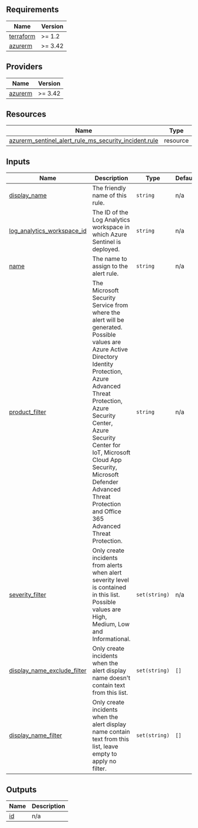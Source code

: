 <!-- BEGIN_TF_DOCS -->
## Requirements

| Name | Version |
|------|---------|
| <a name="requirement_terraform"></a> [terraform](#requirement\_terraform) | >= 1.2 |
| <a name="requirement_azurerm"></a> [azurerm](#requirement\_azurerm) | >= 3.42 |

## Providers

| Name | Version |
|------|---------|
| <a name="provider_azurerm"></a> [azurerm](#provider\_azurerm) | >= 3.42 |

## Resources

| Name | Type |
|------|------|
| [azurerm_sentinel_alert_rule_ms_security_incident.rule](https://registry.terraform.io/providers/hashicorp/azurerm/latest/docs/resources/sentinel_alert_rule_ms_security_incident) | resource |

## Inputs

| Name | Description | Type | Default | Required |
|------|-------------|------|---------|:--------:|
| <a name="input_display_name"></a> [display\_name](#input\_display\_name) | The friendly name of this rule. | `string` | n/a | yes |
| <a name="input_log_analytics_workspace_id"></a> [log\_analytics\_workspace\_id](#input\_log\_analytics\_workspace\_id) | The ID of the Log Analytics workspace in which Azure Sentinel is deployed. | `string` | n/a | yes |
| <a name="input_name"></a> [name](#input\_name) | The name to assign to the alert rule. | `string` | n/a | yes |
| <a name="input_product_filter"></a> [product\_filter](#input\_product\_filter) | The Microsoft Security Service from where the alert will be generated. Possible values are Azure Active Directory Identity Protection, Azure Advanced Threat Protection, Azure Security Center, Azure Security Center for IoT, Microsoft Cloud App Security, Microsoft Defender Advanced Threat Protection and Office 365 Advanced Threat Protection. | `string` | n/a | yes |
| <a name="input_severity_filter"></a> [severity\_filter](#input\_severity\_filter) | Only create incidents from alerts when alert severity level is contained in this list. Possible values are High, Medium, Low and Informational. | `set(string)` | n/a | yes |
| <a name="input_display_name_exclude_filter"></a> [display\_name\_exclude\_filter](#input\_display\_name\_exclude\_filter) | Only create incidents when the alert display name doesn't contain text from this list. | `set(string)` | `[]` | no |
| <a name="input_display_name_filter"></a> [display\_name\_filter](#input\_display\_name\_filter) | Only create incidents when the alert display name contain text from this list, leave empty to apply no filter. | `set(string)` | `[]` | no |

## Outputs

| Name | Description |
|------|-------------|
| <a name="output_id"></a> [id](#output\_id) | n/a |
<!-- END_TF_DOCS -->
